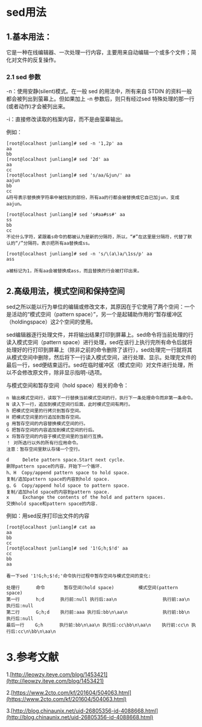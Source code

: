 # sed用法

## 1.基本用法：

它是一种在线编辑器、一次处理一行内容，主要用来自动编辑一个或多个文件；简化对文件的反复操作。

### 2.1 sed 参数

-n：使用安静(silent)模式。在一般 sed 的用法中，所有来自 STDIN 的资料一般都会被列出到萤幕上。但如果加上 -n 参数后，则只有经过sed 特殊处理的那一行(或者动作)才会被列出来。

-i：直接修改读取的档案内容，而不是由萤幕输出。

例如：

	[root@localhost junliang]# sed -n '1,2p' aa
	aa
	bb
	[root@localhost junliang]# sed '2d' aa
	aa
	cc
	[root@localhost junliang]# sed 's/aa/&jun/' aa
	aajun
	bb
	cc
	&符号表示替换换字符串中被找到的部份，所有aa的行都会被替换成它自已加jun，变成aajun。
	
	[root@localhost junliang]# sed 's#aa#ss#' aa
	ss
	bb
	cc
	不论什么字符，紧跟着s命令的都被认为是新的分隔符，所以，“#”在这里是分隔符，代替了默认的“/”分隔符。表示把所有aa替换成ss。
	
	[root@localhost junliang]# sed -n 's/\(a\)a/\1ss/p' aa
	ass
	
	a被标记为1，所有aa会被替换成ass，而且替换的行会被打印出来。

## 2.高级用法，模式空间和保持空间

sed之所以能以行为单位的编辑或修改文本，其原因在于它使用了两个空间：一个是活动的“模式空间（pattern space）”，另一个是起辅助作用的“暂存缓冲区（holdingspace）这2个空间的使用。


sed编辑器逐行处理文件，并将输出结果打印到屏幕上。sed命令将当前处理的行读入模式空间（pattern space）进行处理，sed在该行上执行完所有命令后就将处理好的行打印到屏幕上（除非之前的命令删除了该行），sed处理完一行就将其从模式空间中删除，然后将下一行读入模式空间，进行处理、显示。处理完文件的最后一行，sed便结束运行。sed在临时缓冲区（模式空间）对文件进行处理，所以不会修改原文件，除非显示指明-i选项。

与模式空间和暂存空间（hold space）相关的命令：

	n 输出模式空间行，读取下一行替换当前模式空间的行，执行下一条处理命令而非第一条命令。
	N 读入下一行，追加到模式空间行后面，此时模式空间有两行。
	h 把模式空间里的行拷贝到暂存空间。
	H 把模式空间里的行追加到暂存空间。
	g 用暂存空间的内容替换模式空间的行。
	G 把暂存空间的内容追加到模式空间的行后。
	x 将暂存空间的内容于模式空间里的当前行互换。
	！ 对所选行以外的所有行应用命令。
	注意：暂存空间里默认存储一个空行。

	d     Delete pattern space.Start next cycle. 
	删除pattern space的内容，开始下一个循环.
	h、H  Copy/append pattern space to hold space. 
	复制/追加pattern space的内容到hold space.
	g、G  Copy/append hold space to pattern space. 
	复制/追加hold space的内容到pattern space.
	x     Exchange the contents of the hold and pattern spaces.
	交换hold space和pattern space的内容.


例如：用sed反序打印出文件的内容
	
	[root@localhost junliang]# cat aa
	aa
	bb
	cc
	[root@localhost junliang]# sed '1!G;h;$!d' aa
	cc
	bb
	aa

	看一下sed '1!G;h;$!d;'命令执行过程中暂存空间与模式空间的变化:
	
	处理行      命令       暂存空间(hold space)         模式空间(pattern space)                                                               
	第一行      h;d      执行前:null 执行后:aa\n                 执行前:aa\n 执行后:null                                                                                  
	第二行      G;h;d    执行前:aaa 执行后:bb\n\aa\n             执行前:bb\n 执行后:null                            
	最后一行    G;h      执行前:bb\n\aa\n 执行后:cc\bb\n\aa\n    执行前:cc\n 执行后:cc\n\bb\n\aa\n

# 3.参考文献

1.[http://leowzy.iteye.com/blog/1453421](http://leowzy.iteye.com/blog/1453421)

2.[https://www.2cto.com/kf/201604/504063.html](https://www.2cto.com/kf/201604/504063.html)

3.[http://blog.chinaunix.net/uid-26805356-id-4088668.html](http://blog.chinaunix.net/uid-26805356-id-4088668.html)

